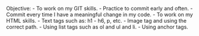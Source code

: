 Objective:
    - To work on my GIT skills.
        - Practice to commit early and often. 
        - Commit every time I have a meaningful change in my code.
    - To work on my HTML skills.
        - Text tags such as: h1 - h6, p, etc.
        - Image tag and using the correct path. 
        - Using list tags such as ol and ul and li. 
        - Using anchor tags. 

        